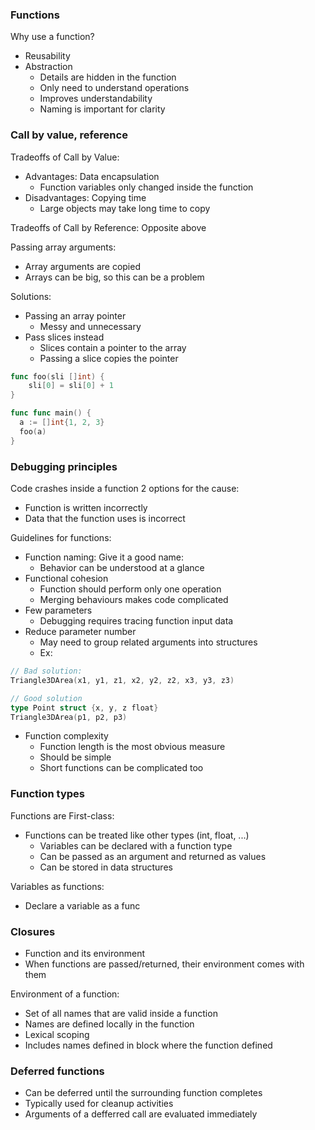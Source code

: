 ### Functions
Why use a function?
- Reusability
- Abstraction
  - Details are hidden in the function
  - Only need to understand operations
  - Improves understandability
  - Naming is important for clarity

### Call by value, reference
Tradeoffs of Call by Value:
- Advantages: Data encapsulation
  + Function variables only changed inside the function
- Disadvantages: Copying time
  + Large objects may take long time to copy

Tradeoffs of Call by Reference: Opposite above

Passing array arguments:
- Array arguments are copied
- Arrays can be big, so this can be a problem

Solutions:
- Passing an array pointer
  - Messy and unnecessary
- Pass slices instead
  - Slices contain a pointer to the array
  - Passing a slice copies the pointer
```go
func foo(sli []int) {
	sli[0] = sli[0] + 1
}

func func main() {
  a := []int{1, 2, 3}
  foo(a)
}
```

### Debugging principles
Code crashes inside a function
2 options for the cause:
- Function is written incorrectly
- Data that the function uses is incorrect

Guidelines for functions:
- Function naming: Give it a good name:
  - Behavior can be understood at a glance
- Functional cohesion
  - Function should perform only one operation
  - Merging behaviours makes code complicated
- Few parameters
  - Debugging requires tracing function input data
- Reduce parameter number
  - May need to group related arguments into structures
  - Ex:
```go
// Bad solution:
Triangle3DArea(x1, y1, z1, x2, y2, z2, x3, y3, z3)

// Good solution
type Point struct {x, y, z float}
Triangle3DArea(p1, p2, p3)
```
- Function complexity
  - Function length is the most obvious measure
  - Should be simple
  - Short functions can be complicated too

### Function types
Functions are First-class:
- Functions can be treated like other types (int, float, ...)
  - Variables can be declared with a function type
  - Can be passed as an argument and returned as values
  - Can be stored in data structures

Variables as functions:
- Declare a variable as a func

### Closures
- Function and its environment
- When functions are passed/returned, their environment comes with them

Environment of a function:
- Set of all names that are valid inside a function
- Names are defined locally in the function
- Lexical scoping
- Includes names defined in block where the function defined

### Deferred functions
- Can be deferred until the surrounding function completes
- Typically used for cleanup activities
- Arguments of a defferred call are evaluated immediately
